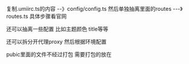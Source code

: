 复制.umiirc.ts的内容 --》config/config.ts
然后单独抽离里面的routes ---》 routes.ts
具体步骤看官网

还可以抽离一些配置  比如主题颜色 title等等

还可以拆分开代理proxy  然后根据环境配置

pubic里面的文件不经过打包  需要打包的放在